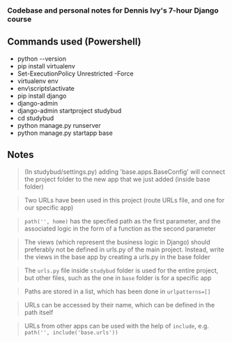 ### Codebase and personal notes for Dennis Ivy's 7-hour Django course

## Commands used (Powershell)

- python --version
- pip install virtualenv
- Set-ExecutionPolicy Unrestricted -Force
- virtualenv env
- env\scripts\activate
- pip install django
- django-admin
- django-admin startproject studybud
- cd studybud
- python manage.py runserver
- python manage.py startapp base

## Notes

> (In studybud/settings.py) adding 'base.apps.BaseConfig' will connect the project folder to the new app that we just added (inside base folder)

>  Two URLs have been used in this project (route URLs file, and one for our specific app)

> `path('', home)` has the specfied path as the first parameter, and the associated logic in the form of a function as the second parameter

> The views (which represent the business logic in Django) should preferably not be defined in urls.py of the main project. Instead, write the views in the base app by creating a urls.py in the base folder

> The `urls.py` file inside `studybud` folder is used for the entire project, but other files, such as the one in `base` folder is for a specific app

> Paths are stored in a list, which has been done in `urlpatterns=[]`

> URLs can be accessed by their name, which can be defined in the path itself

> URLs from other apps can be used with the help of `include`, e.g. `path('', include('base.urls'))`